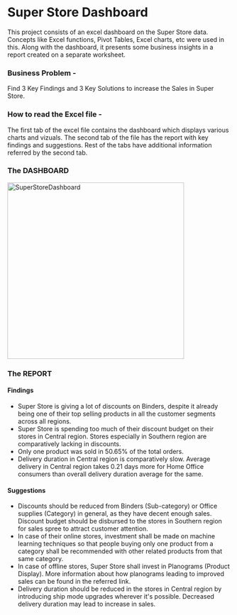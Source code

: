 # Super Store Dashboard
This project consists of an excel dashboard on the Super Store data. Concepts like Excel functions, Pivot Tables, Excel charts, etc were used in this.
Along with the dashboard, it presents some business insights in a report created on a separate worksheet.

### Business Problem - 
Find 3 Key Findings and 3 Key Solutions to increase the Sales in Super Store.

### How to read the Excel file - 
The first tab of the excel file contains the dashboard which displays various charts and vizuals. 
The second tab of the file has the report with key findings and suggestions.
Rest of the tabs have additional information referred by the second tab.

### The DASHBOARD
<img width="398" alt="SuperStoreDashboard" src="https://user-images.githubusercontent.com/54446705/205509161-c4bf98dd-37e7-415a-afc2-bf19d20fadcf.png">

### The REPORT
#### Findings
- Super Store is giving a lot of discounts on Binders, despite it already being one of their top selling products in all the customer segments across all regions.
- Super Store is spending too much of their discount budget on their stores in Central region. Stores especially in Southern region are comparatively lacking in discounts.
- Only one product was sold in 50.65% of the total orders. 
- Delivery duration in Central region is comparatively slow. Average delivery in Central region takes 0.21 days more for Home Office consumers than overall delivery duration average for the same. 

#### Suggestions
- Discounts should be reduced from Binders (Sub-category) or Office supplies (Category) in general, as they have decent enough sales. Discount budget should be disbursed to the stores in Southern region for sales spree to attract customer attention. 
- In case of their online stores, investment shall be made on machine learning techniques so that people buying only one product from a category shall be recommended with other related products from that same category. 
- In case of offline stores, Super Store shall invest in Planograms (Product Display). More information about how planograms leading to improved sales can be found in the referred link.
- Delivery duration should be reduced in the stores in Central region by introducing ship mode upgrades wherever it's possible. Decreased delivery duration may lead to increase in sales. 

